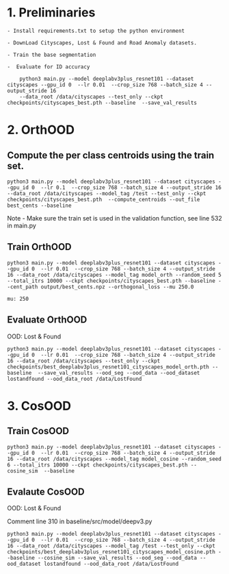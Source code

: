 

# 1. Preliminaries 
    - Install requirements.txt to setup the python environment

    - DownLoad Cityscapes, Lost & Found and Road Anomaly datasets. 

    - Train the base segmentation

    -  Evaluate for ID accuracy 

        python3 main.py --model deeplabv3plus_resnet101 --dataset cityscapes --gpu_id 0  --lr 0.01  --crop_size 768 --batch_size 4 --output_stride 16 
        --data_root /data/cityscapes --test_only --ckpt checkpoints/cityscapes_best.pth --baseline  --save_val_results 


# 2. OrthOOD 

## Compute the per class centroids using the train set.

    python3 main.py --model deeplabv3plus_resnet101 --dataset cityscapes --gpu_id 0  --lr 0.1  --crop_size 768 --batch_size 4 --output_stride 16 --data_root /data/cityscapes --model_tag /test --test_only --ckpt checkpoints/cityscapes_best.pth  --compute_centroids --out_file best_cents --baseline

Note - Make sure the train set is used in the validation function, see line 532 in main.py 

## Train OrthOOD  

    python3 main.py --model deeplabv3plus_resnet101 --dataset cityscapes --gpu_id 0  --lr 0.01  --crop_size 768 --batch_size 4 --output_stride 16 --data_root /data/cityscapes --model_tag model_orth --random_seed 5  --total_itrs 10000 --ckpt checkpoints/cityscapes_best.pth --baseline --cent_path output/best_cents.npz --orthogonal_loss --mu 250.0 

    mu: 250

## Evaluate OrthOOD  
OOD: Lost & Found 

    python3 main.py --model deeplabv3plus_resnet101 --dataset cityscapes --gpu_id 0  --lr 0.01  --crop_size 768 --batch_size 4 --output_stride 16 --data_root /data/cityscapes --test_only --ckpt checkpoints/best_deeplabv3plus_resnet101_cityscapes_model_orth.pth --baseline  --save_val_results --ood_seg --ood_data --ood_dataset lostandfound --ood_data_root /data/LostFound


# 3. CosOOD 

## Train CosOOD 

    python3 main.py --model deeplabv3plus_resnet101 --dataset cityscapes --gpu_id 0  --lr 0.01  --crop_size 768 --batch_size 4 --output_stride 16 --data_root /data/cityscapes --model_tag model_cosine --random_seed 6 --total_itrs 10000 --ckpt checkpoints/cityscapes_best.pth --cosine_sim  --baseline
    
## Evalaute CosOOD 
OOD: Lost & Found

Comment line 310 in baseline/src/model/deepv3.py

    python3 main.py --model deeplabv3plus_resnet101 --dataset cityscapes --gpu_id 0  --lr 0.01  --crop_size 768 --batch_size 4 --output_stride 16 --data_root /data/cityscapes --model_tag /test --test_only --ckpt checkpoints/best_deeplabv3plus_resnet101_cityscapes_model_cosine.pth --baseline --cosine_sim --save_val_results --ood_seg --ood_data --ood_dataset lostandfound --ood_data_root /data/LostFound



